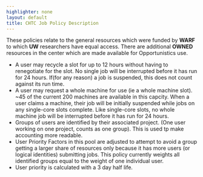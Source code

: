 ```yaml
---
highlighter: none
layout: default
title: CHTC Job Policy Description
---
```


These policies relate to the general resources which were funded by
**WARF** to which **UW** researchers have equal access. There are
additional **OWNED** resources in the center which are made available
for Opportunistics use.

-   A user may recycle a slot for up to 12 hours without having to
    renegotiate for the slot. No single job will be interrupted before
    it has run for 24 hours. If(for any reason) a job is suspended, this
    does not count against its run time.
-   A user may request a whole machine for use (ie a whole machine
    slot). \~45 of the current 200 machines are available in this
    capcity. When a user claims a machine, their job will be initially
    suspended while jobs on any single-core slots complete. Like
    single-core slots, no whole machine job will be interrupted before
    it has run for 24 hours.
-   Groups of users are identified by their associated project. (One
    user working on one project, counts as one group). This is used tp
    make accounting more readable.
-   User Priority Factors in this pool are adjusted to attempt to avoid
    a group getting a larger share of resources only because it has more
    users (or logical identities) submitting jobs. This policy currently
    weights all identified groups equal to the weight of one individual
    user.
-   User priority is calculated with a 3 day half life.

